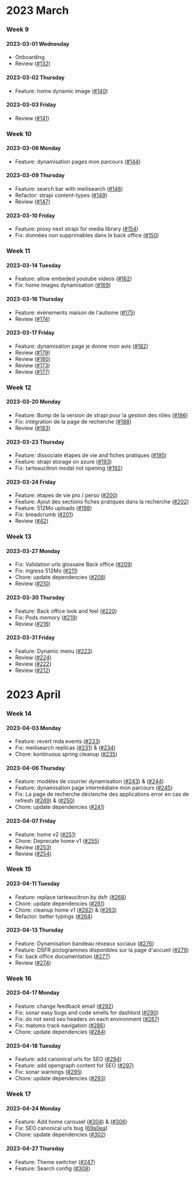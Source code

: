 # 2023 March

### Week 9

#### 2023-03-01 Wednesday

- Onboarding
- Review ([#132](https://github.com/SocialGouv/mda/pull/132))

#### 2023-03-02 Thursday

- Feature: home dynamic image ([#140](https://github.com/SocialGouv/mda/pull/140))

#### 2023-03-03 Friday

- Review ([#141](https://github.com/SocialGouv/mda/pull/141))

### Week 10

#### 2023-03-06 Monday

- Feature: dynamisation pages mon parcours ([#144](https://github.com/SocialGouv/mda/pull/144))

#### 2023-03-09 Thursday

- Feature: search bar with meilisearch ([#148](https://github.com/SocialGouv/mda/pull/148))
- Refactor: strapi content-types ([#149](https://github.com/SocialGouv/mda/pull/149))
- Review ([#147](https://github.com/SocialGouv/mda/pull/147))

#### 2023-03-10 Friday

- Feature: proxy next strapi for media library ([#154](https://github.com/SocialGouv/mda/pull/154))
- Fix: données non supprimables dans le back office ([#150](https://github.com/SocialGouv/mda/issues/150))

### Week 11

#### 2023-03-14 Tuesday

- Feature: allow embeded youtube videos ([#162](https://github.com/SocialGouv/mda/issues/162))
- Fix: home images dynamisation ([#169](https://github.com/SocialGouv/mda/pull/169))

#### 2023-03-16 Thursday

- Feature: évènements maison de l'autisme ([#175](https://github.com/SocialGouv/mda/pull/175))
- Review ([#174](https://github.com/SocialGouv/mda/pull/174))

#### 2023-03-17 Friday

- Feature: dynamisation page je donne mon avis ([#182](https://github.com/SocialGouv/mda/pull/182))
- Review ([#179](https://github.com/SocialGouv/mda/pull/179))
- Review ([#180](https://github.com/SocialGouv/mda/pull/180))
- Review ([#173](https://github.com/SocialGouv/mda/pull/173))
- Review ([#177](https://github.com/SocialGouv/mda/pull/177))

### Week 12

#### 2023-03-20 Monday

- Feature: Bump de la version de strapi pour la gestion des rôles ([#186](https://github.com/SocialGouv/mda/pull/186))
- Fix: intégration de la page de recherche ([#188](https://github.com/SocialGouv/mda/pull/188))
- Review ([#183](https://github.com/SocialGouv/mda/pull/183))

#### 2023-03-23 Thursday

- Feature: dissociate étapes de vie and fiches pratiques ([#195](https://github.com/SocialGouv/mda/pull/195))
- Feature: strapi storage on azure ([#193](https://github.com/SocialGouv/mda/pull/193))
- Fix: tarteaucitron modal not opening ([#192](https://github.com/SocialGouv/mda/pull/192))

#### 2023-03-24 Friday

- Feature: étapes de vie pro / perso ([#200](https://github.com/SocialGouv/mda/pull/200))
- Feature: Ajout des sections fiches pratiques dans la recherche ([#202](https://github.com/SocialGouv/mda/pull/202))
- Feature: 512Mo uploads ([#198](https://github.com/SocialGouv/mda/pull/198))
- Fix: breadcrumb ([#201](https://github.com/SocialGouv/mda/pull/201))
- Review ([#42](https://github.com/SocialGouv/dashlord-fabrique-full/pull/42))

### Week 13

#### 2023-03-27 Monday

- Fix: Validation urls glossaire Back office ([#209](https://github.com/SocialGouv/mda/pull/209))
- Fix: ingress 512Mo ([#211](https://github.com/SocialGouv/mda/pull/211))
- Chore: update dependencies ([#208](https://github.com/SocialGouv/mda/pull/208))
- Review ([#210](https://github.com/SocialGouv/mda/pull/210))

#### 2023-03-30 Thursday

- Feature: Back office look and feel ([#220](https://github.com/SocialGouv/mda/pull/220))
- Fix: Pods memory ([#219](https://github.com/SocialGouv/mda/pull/219))
- Review ([#216](https://github.com/SocialGouv/mda/pull/216))

#### 2023-03-31 Friday

- Feature: Dynamic menu ([#223](https://github.com/SocialGouv/mda/pull/223))
- Review ([#224](https://github.com/SocialGouv/mda/pull/224))
- Review ([#222](https://github.com/SocialGouv/mda/pull/222))
- Review ([#212](https://github.com/SocialGouv/mda/pull/212))

# 2023 April

### Week 14

#### 2023-04-03 Monday

- Feature: revert mda events ([#233](https://github.com/SocialGouv/mda/pull/233))
- Fix: meilisearch replicas ([#231](https://github.com/SocialGouv/mda/pull/231)) & ([#234](https://github.com/SocialGouv/mda/pull/234))
- Chore: kontinuous spring cleanup ([#235](https://github.com/SocialGouv/mda/pull/235))

#### 2023-04-06 Thursday

- Feature: modèles de courrier dynamisation ([#243](https://github.com/SocialGouv/mda/pull/243)) & ([#244](https://github.com/SocialGouv/mda/pull/244))
- Feature: dynamisation page intermédiaire mon parcours ([#245](https://github.com/SocialGouv/mda/pull/245))
- Fix: La page de recherche déclenche des applications error en cas de refresh ([#249](https://github.com/SocialGouv/mda/pull/249)) & ([#250](https://github.com/SocialGouv/mda/pull/250))
- Chore: update dependencies ([#241](https://github.com/SocialGouv/mda/pull/241))

#### 2023-04-07 Friday

- Feature: home v2 ([#251](https://github.com/SocialGouv/mda/pull/251))
- Chore: Deprecate home v1 ([#255](https://github.com/SocialGouv/mda/pull/255))
- Review ([#253](https://github.com/SocialGouv/mda/pull/253))
- Review ([#254](https://github.com/SocialGouv/mda/pull/254))

### Week 15

#### 2023-04-11 Tuesday

- Feature: replace tarteaucitron by dsfr ([#268](https://github.com/SocialGouv/mda/pull/268))
- Chore: update dependencies ([#261](https://github.com/SocialGouv/mda/pull/261))
- Chore: cleanup home v1 ([#262](https://github.com/SocialGouv/mda/pull/262)) & ([#263](https://github.com/SocialGouv/mda/pull/263))
- Refactor: better typings ([#264](https://github.com/SocialGouv/mda/pull/264))

#### 2023-04-13 Thursday

- Feature: Dynamisation bandeau réseaux sociaux ([#276](https://github.com/SocialGouv/mda/pull/276))
- Feature: DSFR pictogrammes disponibles sur la page d'accueil ([#279](https://github.com/SocialGouv/mda/pull/279))
- Fix: back office documentation ([#277](https://github.com/SocialGouv/mda/pull/277))
- Review ([#274](https://github.com/SocialGouv/mda/pull/274))

### Week 16

#### 2023-04-17 Monday

- Feature: change feedback email ([#292](https://github.com/SocialGouv/mda/pull/292))
- Fix: sonar easy bugs and code smells for dashlord ([#290](https://github.com/SocialGouv/mda/pull/290))
- Fix: do not send seo headers on each environment ([#287](https://github.com/SocialGouv/mda/pull/287))
- Fix: matomo track navigation ([#286](https://github.com/SocialGouv/mda/pull/286))
- Chore: update dependencies ([#284](https://github.com/SocialGouv/mda/pull/284))

#### 2023-04-18 Tuesday

- Feature: add canonical urls for SEO ([#294](https://github.com/SocialGouv/mda/pull/294))
- Feature: add opengraph content for SEO ([#297](https://github.com/SocialGouv/mda/pull/297))
- Fix: sonar warnings ([#295](https://github.com/SocialGouv/mda/pull/295))
- Chore: update dependencies ([#293](https://github.com/SocialGouv/mda/pull/293))

### Week 17

#### 2023-04-24 Monday

- Feature: Add home carousel ([#304](https://github.com/SocialGouv/mda/pull/304)) & ([#306](https://github.com/SocialGouv/mda/pull/306))
- Fix: SEO canonical urls bug ([69a0ea](https://github.com/SocialGouv/mda/commit/69a0ea8cae2e2da9476f4f9ce83f121bac10385f))
- Chore: update dependencies ([#302](https://github.com/SocialGouv/mda/pull/302))

#### 2023-04-27 Thursday

- Feature: Theme switcher ([#247](https://github.com/SocialGouv/mda/pull/247))
- Feature: Search config ([#308](https://github.com/SocialGouv/mda/pull/308))

